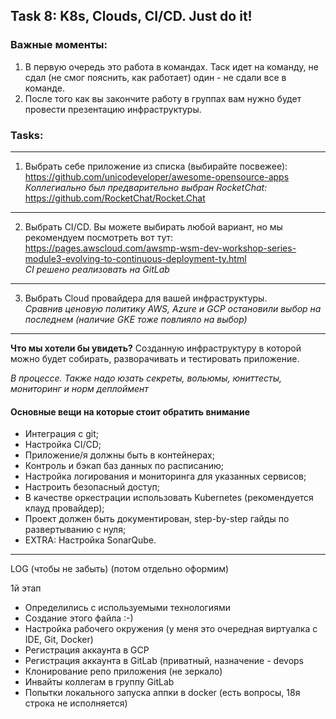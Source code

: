 ## Task 8: K8s, Clouds, CI/CD. Just do it!
### Важные моменты:
1. В первую очередь это работа в командах. Таск идет на команду, не сдал (не смог пояснить, как работает) один - не сдали все в команде.
2. После того как вы закончите работу в группах вам нужно будет провести презентацию инфраструктуры.

### Tasks:

-----------
1. Выбрать себе приложение из списка (выбирайте посвежее): </br>
https://github.com/unicodeveloper/awesome-opensource-apps </br>
*Коллегиально был предварительно выбран RocketChat:*  https://github.com/RocketChat/Rocket.Chat

----------

2. Выбрать CI/CD. Вы можете выбирать любой вариант, но мы рекомендуем посмотреть вот тут: </br>
https://pages.awscloud.com/awsmp-wsm-dev-workshop-series-module3-evolving-to-continuous-deployment-ty.html </br>
*CI решено реализовать на GitLab*   

------------

3. Выбрать Cloud провайдера для вашей инфраструктуры.</br>
*Сравнив ценовую политику AWS, Azure и GCP остановили выбор на последнем (наличие GKE тоже повлияло на выбор)*

-------------

<b>Что мы хотели бы увидеть?</b> Созданную инфраструктуру в которой можно будет собирать, разворачивать и тестировать приложение. 

*В процессе. Также надо юзать секреты, вольюмы, юниттесты, мониторинг и норм деплоймент*

#### Основные вещи на которые стоит обратить внимание
* Интеграция с git;
* Настройка CI/CD;
* Приложение/я должны быть в контейнерах;
* Контроль и бэкап баз данных по расписанию;
* Настройка логирования и мониторинга для указанных сервисов;
* Настроить безопасный доступ;
* В качестве оркестрации использовать Kubernetes (рекомендуется клауд провайдер);
* Проект должен быть документирован, step-by-step гайды по развертыванию с нуля;
* EXTRA: Настройка SonarQube.


----------
LOG  (чтобы не забыть) (потом отдельно оформим)

1й этап </br>
* Определились с используемыми технологиями</br>
* Создание этого файла :-)</br>
* Настройка рабочего окружения (у меня это очередная виртуалка с IDE, Git, Docker)</br>
* Регистрация аккаунта в GCP</br>
* Регистрация аккаунта в GitLab (приватный, назначение - devops</br>
* Клонирование репо приложения (не зеркало)</br>
* Инвайты коллегам в группу GitLab</br>
* Попытки локального запуска аппки в docker (есть вопросы, 18я строка не исполняется)






